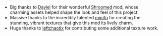+ Big thanks to [Dayiel](https://www.curseforge.com/members/dayiel) for their wonderful [Shroomed](https://www.curseforge.com/minecraft/mc-mods/shroomed) mod, whose charming assets helped shape the look and feel of this project.  
+ Massive thanks to the incredibly talented [mim1q](https://www.curseforge.com/members/mim1q) for creating the stunning, vibrant textures that give this mod its lively charm.  
+ Huge thanks to [leftchaotix](https://www.curseforge.com/members/leftchaotix) for contributing some additional texture work.  
